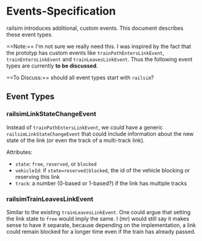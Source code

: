 # Events-Specification

railsim introduces additional, custom events. This document describes these event types.

==Note:== I'm not sure we really need this. I was inspired by the fact that the prototyp 
has custom events like `trainPathEntersLinkEvent`, `trainEntersLinkEvent` and `trainLeavesLinkEvent`.
Thus the following event types are currently **to be discussed**.

==To Discuss:== should all event types start with `railsim`?

## Event Types

### railsimLinkStateChangeEvent

Instead of `trainPathEntersLinkEvent`, we could have a generic `railsimLinkStateChangeEvent`
that could include information about the new state of the link (or even the track of a multi-track link).

Attributes:

- `state`: `free`, `reserved`, or `blocked`
- `vehicleId`: if `state=reserved|blocked`, the id of the vehicle blocking or reserving this link
- `track`: a number (0-based or 1-based?) if the link has multiple tracks

### railsimTrainLeavesLinkEvent

Similar to the existing `trainLeavesLinkEvent`.
One could argue that setting the link state to `free` would imply the same. I (mr) would still
say it makes sense to have it separate, because depending on the implementation, a link could 
remain blocked for a longer time even if the train has already passed.



